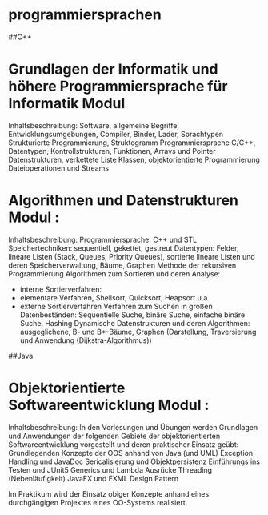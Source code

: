 # programmiersprachen

##C++
# Grundlagen der Informatik und höhere Programmiersprache für Informatik Modul 
Inhaltsbeschreibung:
Software, allgemeine Begriffe, Entwicklungsumgebungen, Compiler, Binder, Lader, Sprachtypen
Strukturierte Programmierung, Struktogramm
Programmiersprache C/C++, Datentypen, Kontrollstrukturen, Funktionen, Arrays und Pointer
Datenstrukturen, verkettete Liste
Klassen, objektorientierte Programmierung
Dateioperationen und Streams

# Algorithmen und Datenstrukturen Modul : 
Inhaltsbeschreibung:
Programmiersprache: C++ und STL
Speichertechniken: sequentiell, gekettet, gestreut
Datentypen: Felder, lineare Listen (Stack, Queues, Priority Queues), sortierte lineare Listen und deren Speicherverwaltung, Bäume, Graphen
Methode der rekursiven Programmierung
Algorithmen zum Sortieren und deren Analyse:
- interne Sortierverfahren:
- elementare Verfahren, Shellsort, Quicksort, Heapsort u.a.
- externe Sortierverfahren
Verfahren zum Suchen in großen Datenbeständen: Sequentielle Suche, binäre Suche, einfache binäre Suche, Hashing
Dynamische Datenstrukturen und deren Algorithmen: ausgeglichene, B- und B*-Bäume, Graphen (Darstellung, Traversierung und Anwendung (Dijkstra-Algorithmus))

##Java
# Objektorientierte Softwareentwicklung Modul : 
Inhaltsbeschreibung:
In den Vorlesungen und Übungen werden Grundlagen und Anwendungen der folgenden Gebiete der objektorientierten Softwareentwicklung vorgestellt und deren praktischer Einsatz geübt:
Grundlegenden Konzepte der OOS anhand von Java (und UML)
Exception Handling und JavaDoc
Sericalisierung und Objektpersistenz
Einführungs ins Testen und JUnit5
Generics und Lambda Ausrücke
Threading (Nebenläufigkeit)
JavaFX und FXML
Design Pattern

Im Praktikum wird der Einsatz obiger Konzepte anhand eines durchgängigen Projektes eines OO-Systems realisiert.
